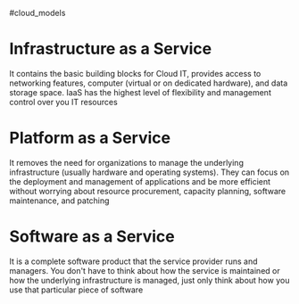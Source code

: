 #cloud_models
# Infrastructure as a Service
It contains the basic building blocks for Cloud IT, provides access to networking features, computer (virtual or on dedicated hardware), and data storage space. IaaS has the highest level of flexibility and management control over you IT resources

# Platform as a Service
It removes the need for organizations to manage the underlying infrastructure (usually hardware and operating systems). They can focus on the deployment and management of applications and be more efficient without worrying about resource procurement, capacity planning, software maintenance, and patching
# Software as a Service
It is a complete software product that the service provider runs and managers. You don't have to think about how the service is maintained or how the underlying infrastructure is managed, just only think about how you use that particular piece of software